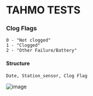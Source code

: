 # TAHMO TESTS

### Clog Flags
```
0 - "Not clogged"
1 - "Clogged"
2 - "Other Failure/Battery"
```

#### Structure 
```
Date, Station_sensor, Clog Flag
```

![image](https://user-images.githubusercontent.com/88529649/216898684-a8aa6afc-e97f-4798-bfc3-bc44064acae6.png)

